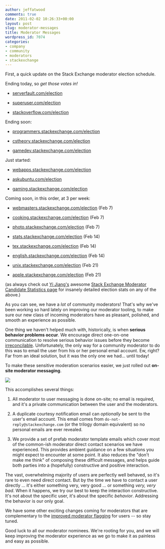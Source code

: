 ```yaml
---
author: jeffatwood
comments: true
date: 2011-02-02 10:26:33+00:00
layout: post
slug: moderator-messages
title: Moderator Messages
wordpress_id: 7074
categories:
- company
- community
- moderators
- stackexchange
---
```


First, a quick update on the Stack Exchange moderator election schedule.



Ending today, so _get those votes in!_




  * [serverfault.com/election](http://serverfault.com/election)


  * [superuser.com/election](http://superuser.com/election)


  * [stackoverflow.com/election](http://stackoverflow.com/election)





Ending soon:







  * [programmers.stackexchange.com/election](http://programmers.stackexchange.com/election)


  * [cstheory.stackexchange.com/election](http://cstheory.stackexchange.com/election)


  * [gamedev.stackexchange.com/election](http://gamedev.stackexchange.com/election)


Just started:







  * [webapps.stackexchange.com/election](http://webapps.stackexchange.com/election)


  * [askubuntu.com/election](http://askubuntu.com/election)


  * [gaming.stackexchange.com/election](http://gaming.stackexchange.com/election)





Coming soon, in this order, at 3 per week:




  * [webmasters.stackexchange.com/election](http://webmasters.stackexchange.com/election) (Feb 7)


  * [cooking.stackexchange.com/election](http://cooking.stackexchange.com/election) (Feb 7)


  * [photo.stackexchange.com/election](http://photo.stackexchange.com/election) (Feb 7)


  * [stats.stackexchange.com/election](http://stats.stackexchange.com/election) (Feb 14)


  * [tex.stackexchange.com/election](http://tex.stackexchange.com/election) (Feb 14)


  * [english.stackexchange.com/election](http://english.stackexchange.com/election) (Feb 14)


  * [unix.stackexchange.com/election](http://unix.stackexchange.com/election) (Feb 21)


  * [apple.stackexchange.com/election](http://apple.stackexchange.com/election) (Feb 21)





(as always check out [Yi Jiang's](http://meta.stackoverflow.com/users/150097/yi-jiang) awesome [Stack Exchange Moderator Candidate Statistics page](http://se.awio.com/election.html) for insanely detailed election stats on any of the above.)



As you can see, we have a _lot_ of community moderators! That's why we've been working so hard lately on improving our moderator tooling, to make sure our new class of incoming moderators have as pleasant, polished, and smooth an experience as possible.



One thing we haven't helped much with, historically, is when **serious behavior problems occur**. We encourage direct one-on-one communication to resolve serious behavior issues before they become [irreconcilable](http://blog.stackoverflow.com/2009/04/a-day-in-the-penalty-box/). Unfortunately, the only way for a community moderator to do this was to email the user from his or her personal email account. Ew, right? Far from an ideal solution, but it was the only one we had... until today!



To make these sensitive moderation scenarios easier, we just rolled out **on-site moderator messaging**.



![](http://blog.stackoverflow.com/wp-content/uploads/mod-contact-templates.png)



This accomplishes several things: 







  1. All moderator to user messaging is done on-site; no email is required, and it's a private communication between the user and the moderators.

  2. A duplicate courtesy notification email can _optionally_ be sent to the user's email account. This email comes from `do-not-reply@stackexchange.com` (or the trilogy domain equivalent) so no personal emails are ever revealed.

  3. We provide a set of prefab moderator template emails which cover most of the common-ish moderator direct contact scenarios we have experienced. This provides ambient guidance on a few situations you might expect to encounter at some point.  It also reduces the "don't make me think" of composing these difficult messages, and helps guide both parties into a (hopefully) constructive and positive interaction.




The vast, overwhelming majority of users are perfectly well behaved, so it's rare to even need direct contact. But by the time we have to contact a user directly ... it's either something very, very good ... or something _very, very bad_. When it happens, we try our best to keep the interaction constructive. It's not about the specific user, it's about the specific _behavior_. Addressing the behavior is our only goal.



We have some other exciting changes coming for moderators that are complementary to the [improved moderator flagging](http://blog.stackoverflow.com/2011/01/improved-flagging/) for users -- so stay tuned. 



Good luck to all our moderator nominees. We're rooting for you, and we will keep improving the moderator experience as we go to make it as painless and easy as possible. 

